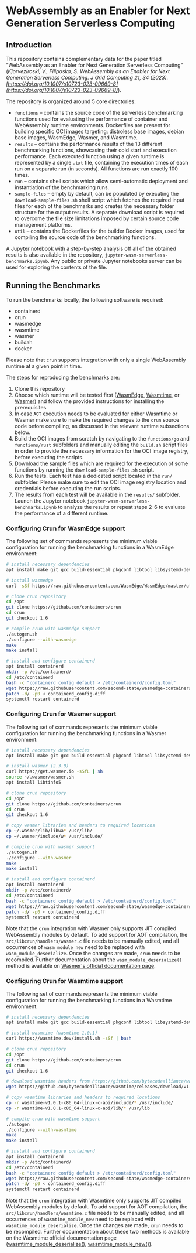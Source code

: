 # WebAssembly as an Enabler for Next Generation Serverless Computing

## Introduction
This repository contains complementary data for the paper titled "WebAssembly as an Enabler for Next Generation Serverless Computing" (*Kjorveziroski, V., Filiposka, S. WebAssembly as an Enabler for Next Generation Serverless Computing. J Grid Computing 21, 34 (2023). [https://doi.org/10.1007/s10723-023-09669-8](https://doi.org/10.1007/s10723-023-09669-8)*).

The repository is organized around 5 core directories:

- `functions` – contains the source code of the serverless benchmarking functions used for evaluating the performance of container and WebAssembly runtime environments. Dockerfiles are present for building specific OCI images targeting: distroless  base images, debian base images, WasmEdge, Wasmer, and Wasmtime.
- `results` – contains the performance results of the 13 different benchmarking functions, showcasing their cold start and execution performance. Each executed function using a given runtime is represented by a single `.txt` file, containing the execution times of each run on a separate run (in seconds). All functions are run exactly 100 times.
- `run` – contains shell scripts which allow semi-automatic deployment and instantiation of the benchmarking runs.
- `sample-files` – empty by default, can be populated by executing the `download-sample-files.sh` shell script which fetches the required input files for each of the benchmarks and creates the necessary folder structure for the output results. A separate download script is required to overcome the file size limitations imposed by certain source code management platforms.
- `util` – contains the Dockerfiles for the builder Docker images, used for compiling the source code of the benchmarking functions.

A Jupyter notebook with a step-by-step analysis off all of the obtained results is also available in the repository, `jupyter-wasm-serverless-benchmarks.ipynb`. Any public or private Jupyter notebooks server can be used for exploring the contents of the file.

## Running the Benchmarks

To run the benchmarks locally, the following software is required:

- containerd
- crun
- wasmedge
- wasmtime
- wasmer
- buildah
- docker

Please note that `crun` supports integration with only a single WebAssembly runtime at a given point in time.

The steps for reproducing the benchmarks are:

1. Clone this repository
2. Choose which runtime will be tested first ([WasmEdge](#configuring-crun-for-wasmedge-support), [Wasmtime](#configuring-crun-for-wasmtime-support), or [Wasmer](#configuring-crun-for-wasmer-support)) and follow the provided instructions for installing the prerequisites.
3. In case `AOT` execution needs to be evaluated for either Wasmtime or Wasmer make sure to make the required changes to the `crun` source code before compiling, as discussed in the relevant runtime subsections below.
4. Build the OCI images from scratch by navigating to the `functions/go` and `functions/rust` subfolders and manually editing the `build.sh` script files in order to provide the necessary information for the OCI image registry, before executing the scripts.
5. Download the sample files which are required for the execution of some functions by running the `download-sample-files.sh` script.
6. Run the tests. Each test has a dedicated script located in the `run/` subfolder. Please make sure to edit the OCI image registry location and credentials before executing the run scripts.
7. The results from each test will be available in the `results/` subfolder. Launch the Jupyter notebook `jupyter-wasm-serverless-benchmarks.ipynb` to analyze the results or repeat steps 2-6 to evaluate the performance of a different runtime.

### Configuring Crun for WasmEdge support

The following set of commands represents the minimum viable configuration for running the benchmarking functions in a WasmEdge environment:

```bash
# install necessary dependencies
apt install make git gcc build-essential pkgconf libtool libsystemd-dev libprotobuf-c-dev libcap-dev libseccomp-dev libyajl-dev go-md2man libtool autoconf python3 automake

# install wasmedge
curl -sSf https://raw.githubusercontent.com/WasmEdge/WasmEdge/master/utils/install.sh | bash -s -- -e all -p /usr/local

# clone crun repository
cd /opt
git clone https://github.com/containers/crun
cd crun
git checkout 1.6

# compile crun with wasmedge support
./autogen.sh
./configure --with-wasmedge
make
make install

# install and configure containerd
apt install containerd
mkdir -p /etc/containerd/
cd /etc/containerd
bash -c "containerd config default > /etc/containerd/config.toml"
wget https://raw.githubusercontent.com/second-state/wasmedge-containers-examples/main/containerd/containerd_config.diff
patch -d/ -p0 < containerd_config.diff
systemctl restart containerd
```

### Configuring Crun for Wasmer support

The following set of commands represents the minimum viable configuration for running the benchmarking functions in a Wasmer environment:

```bash
# install necessary dependencies
apt install make git gcc build-essential pkgconf libtool libsystemd-dev libprotobuf-c-dev libcap-dev libseccomp-dev libyajl-dev go-md2man libtool autoconf python3 automake

# install wasmer (2.3.0)
curl https://get.wasmer.io -sSfL | sh
source ~/.wasmer/wasmer.sh
apt install libtinfo5

# clone crun repository
cd /opt
git clone https://github.com/containers/crun
cd crun
git checkout 1.6

# copy wasmer libraries and headers to required locations
cp ~/.wasmer/lib/libwa* /usr/lib/
cp ~/.wasmer/include/w* /usr/include/

# compile crun with wasmer support
./autogen.sh
./configure --with-wasmer
make
make install

# install and configure containerd
apt install containerd
mkdir -p /etc/containerd/
cd /etc/containerd
bash -c "containerd config default > /etc/containerd/config.toml"
wget https://raw.githubusercontent.com/second-state/wasmedge-containers-examples/main/containerd/containerd_config.diff
patch -d/ -p0 < containerd_config.diff
systemctl restart containerd
```

Note that the `crun` integration with Wasmer only supports JIT compiled WebAssembly modules by default. To add support for AOT compilation, the `src/libcrun/handlers/wasmer.c` file needs to be manually edited, and all occurrences of `wasm_module_new` need to be replaced with `wasm_module_deserialize`. Once the changes are made, `crun` needs to be recompiled.  Further documentation about the `wasm_module_deserialize()` method is available on [Wasmer's official documentation page]( https://docs.rs/wasmer/latest/wasmer/struct.Module.html#method.deserialize).

### Configuring Crun for Wasmtime support

The following set of commands represents the minimum viable configuration for running the benchmarking functions in a Wasmtime environment:

```bash
# install necessary dependencies
apt install make git gcc build-essential pkgconf libtool libsystemd-dev libprotobuf-c-dev libcap-dev libseccomp-dev libyajl-dev go-md2man libtool autoconf python3 automake

# install wasmtime (wasmtime 1.0.1)
curl https://wasmtime.dev/install.sh -sSf | bash

# clone crun repository
cd /opt
git clone https://github.com/containers/crun
cd crun
git checkout 1.6

# download wasmtime headers from https://github.com/bytecodealliance/wasmtime
wget https://github.com/bytecodealliance/wasmtime/releases/download/v1.0.1/wasmtime-v1.0.1-x86_64-linux-c-api.tar.xz

# copy wasmtime libraries and headers to required locations
cp -r wasmtime-v1.0.1-x86_64-linux-c-api/include/* /usr/include/
cp -r wasmtime-v1.0.1-x86_64-linux-c-api/lib/* /usr/lib

# compile crun with wasmtime support
./autogen
./configure --with-wasmtime
make
make install

# install and configure containerd
apt install containerd
mkdir -p /etc/containerd/
cd /etc/containerd
bash -c "containerd config default > /etc/containerd/config.toml"
wget https://raw.githubusercontent.com/second-state/wasmedge-containers-examples/main/containerd/containerd_config.diff
patch -d/ -p0 < containerd_config.diff
systemctl restart containerd
```

Note that the `crun` integration with Wasmtime only supports JIT compiled WebAssembly modules by default. To add support for AOT compilation, the `src/libcrun/handlers/wasmtime.c` file needs to be manually edited, and all occurrences of `wasmtime_module_new` need to be replaced with `wasmtime_module_deserialize`. Once the changes are made, `crun` needs to be recompiled. Further documentation about these two methods is available on the Wasmtime official documentation page ([wasmtime_module_deserialize()](https://docs.wasmtime.dev/c-api/module_8h.html), [wasmtime_module_new()](https://docs.wasmtime.dev/c-api/module_8h.html#aa9ce0ce436f27b54ccacf044d346776a)).